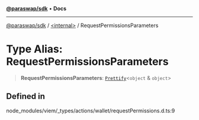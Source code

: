 [**@paraswap/sdk**](../../README.md) • **Docs**

***

[@paraswap/sdk](../../globals.md) / [\<internal\>](../README.md) / RequestPermissionsParameters

# Type Alias: RequestPermissionsParameters

> **RequestPermissionsParameters**: [`Prettify`](Prettify.md)\<`object` & `object`\>

## Defined in

node\_modules/viem/\_types/actions/wallet/requestPermissions.d.ts:9
